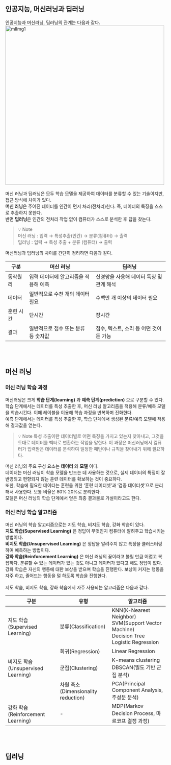 ## 인공지능, 머신러닝과 딥러닝
인공지능과 머신러닝, 딥러닝의 관계는 다음과 같다.</br>
<img width="499" alt="mlImg1" src="https://user-images.githubusercontent.com/79203421/199254054-cc569c35-5005-47e6-8a78-fa4f7e0490ca.png"></br></br>
머신 러닝과 딥러닝은 모두 학습 모델을 제공하여 데이터를 분류할 수 있는 기술이지만, 접근 방식에 차이가 있다.</br>
**머신 러닝**은 주어진 데이터를 인간이 먼저 처리(전처리)한다. 즉, 데이터의 특징을 스스로 추출하지 못한다.</br>
반면 **딥러닝**은 인간의 전처리 작업 없이 컴퓨터가 스스로 분석한 후 답을 찾는다.

> 💡 Note</br>
> 머신 러닝 : 입력 → 특성추출(인간) → 분류(컴퓨터) → 출력</br>
> 딥러닝    : 입력 → 특성 추출 + 분류 (컴퓨터) → 출력

머신러닝과 딥러닝의 차이를 간단히 정리하면 다음과 같다.

| 구분 | 머신 러닝 | 딥러닝 |
| --- | --- | --- |
| 동작원리 | 입력 데이터에 알고리즘을 적용해 예측 | 신경망을 사용해 데이터 특징 및 관계 해석 |
| 데이터 | 일반적으로 수천 개의 데이터 필요 | 수백만 개 이상의 데이터 필요 |
| 훈련 시간 | 단시간 | 장시간 |
| 결과 | 일반적으로 점수 또는 분류 등 숫자값 | 점수, 텍스트, 소리 등 어떤 것이든 가능 |

</br></br>
## 머신 러닝

### 머신 러닝 학습 과정
머신러닝은 크게 **학습 단계(learning)** 과 **예측 단계(prediction)** 으로 구분할 수 있다.</br>
학습 단계에서는 데이터를 특성 추출한 후, 머신 러닝 알고리즘을 적용해 분류/예측 모델을 학습시킨다. 이때 레이블을 이용해 학습 과정을 반복하며 진화한다.</br>
예측 단계에서는 데이터를 특성 추출한 후, 학습 단계에서 생성된 분류/예측 모델에 적용해 결과값을 얻는다.</br>

> 💡 Note
> 특성 추출이란 데이터별로 어떤 특징을 가지고 있는지 찾아내고, 그것을 토대로 데이터를 벡터로 변환하는 작업을 말한다. 이 과정은 머신러닝에서 컴퓨터가 입력받은 데이터를 분석하여 일정한 패턴이나 규칙을 찾아내기 위해 필요하다.

머신 러닝의 주요 구성 요소는 **데이터** 와 **모델** 이다.</br>
데이터는 머신 러닝이 학습 모델을 만드는 데 사용하는 것으로, 실제 데이터의 특징이 잘 반영되고 편향되지 않는 훈련 데이터를 확보하는 것이 중요하다.</br>
또한, 학습에 필요한 데이터는 훈련을 위한 ‘훈련 데이터셋’과 ‘검증 데이터셋’으로 분리해서 사용한다. 보통 비율은 80% 20%로 분리한다.</br>
모델은 머신 러닝의 학습 단계에서 얻은 최종 결과물로 가설이라고도 한다.</br>

### 머신 러닝 학습 알고리즘
머신 러닝의 학습 알고리즘으로는 지도 학습, 비지도 학습, 강화 학습이 있다.</br>
**지도 학습(Supervised Learning)** 은 정답이 무엇인지 컴퓨터에 알려주고 학습시키는 방법이다.</br>
**비지도 학습(Unsupervised Learning)** 은 정답을 알려주지 않고 특징을 클러스터링하여 예측하는 방법이다.</br>
**강화 학습(Reinforcement Learning)** 은 머신 러닝의 꽃이라고 불릴 만큼 어렵고 복잡하다. 분류할 수 있는 데이터가 있는 것도 아니고 데이터가 있다고 해도 정답이 없다. 강화 학습은 자신의 행동에 대한 보상을 받으며 학습을 진행한다. 보상이 커지는 행동을 자주 하고, 줄어드는 행동을 덜 하도록 학습을 진행한다.</br></br>
지도 학습, 비지도 학습, 강화 학습에서 자주 사용되는 알고리즘은 다음과 같다.

| 구분 | 유형 | 알고리즘 |
| --- | --- | --- |
| 지도 학습(Supervised Learning) | 분류(Classification) | KNN(K-Nearest Neighbor)</br>SVM(Support Vector Machine)</br>Decision Tree</br>Logistic Regression |
|  | 회귀(Regression) | Linear Regression |
| 비지도 학습(Unsupervised Learning) | 군집(Clustering) | K-means clustering</br>DBSCAN(밀도 기반 군집 분석) |
|  | 차원 축소(Dimensionality reduction) | PCA(Principal Component Analysis, 주성분 분석) |
| 강화 학습(Reinforcement Learning) | - | MDP(Markov Decision Process, 마르코프 결정 과정) |

</br></br>
## 딥러닝
